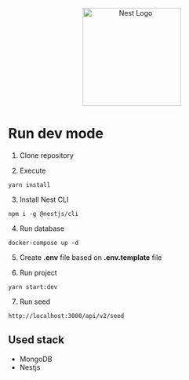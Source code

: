 <p align="center">
  <a href="http://nestjs.com/" target="blank"><img src="https://nestjs.com/img/logo-small.svg" width="200" alt="Nest Logo" /></a>
</p>

# Run dev mode

1. Clone repository

2. Execute
```
yarn install
```

3. Install Nest CLI
```
npm i -g @nestjs/cli
```

4. Run database
```
docker-compose up -d
```

5. Create __.env__ file based on __.env.template__ file

6. Run project
```
yarn start:dev
```

7. Run seed
```
http://localhost:3000/api/v2/seed
```


## Used stack
* MongoDB
* Nestjs